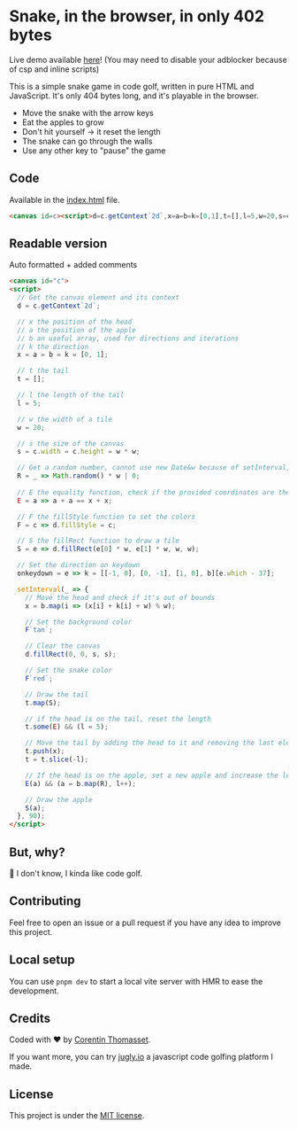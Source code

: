 # Snake, in the browser, in only 402 bytes

Live demo available [here](https://mini-snake.corentin.tech/)! (You may need to disable your adblocker because of csp and inline scripts)

This is a simple snake game in code golf, written in pure HTML and JavaScript. It's only 404 bytes long, and it's playable in the browser.

- Move the snake with the arrow keys
- Eat the apples to grow
- Don't hit yourself -> it reset the length
- The snake can go through the walls
- Use any other key to "pause" the game


## Code
Available in the [index.html](./index.html) file.

```html
<canvas id=c><script>d=c.getContext`2d`,x=a=b=k=[0,1],t=[],l=5,w=20,s=c.width=c.height=w*w,R=t=>Math.random()*w|0,E=t=>t+t==x+x,F=t=>d.fillStyle=t,S=t=>d.fillRect(t[0]*w,t[1]*w,w,w),onkeydown=t=>k=[[-1,0],[0,-1],[1,0],b][t.which-37],setInterval(e=>{x=b.map(t=>(x[t]+k[t]+w)%w),F`tan`,d.fillRect(0,0,s,s),F`red`,t.map(S),t.some(E)&&(l=5),t.push(x),t=t.slice(-l),E(a)&&(a=b.map(R),l++),S(a)},90)</script>
```

## Readable version
Auto formatted + added comments

```html
<canvas id="c">
<script>
  // Get the canvas element and its context
  d = c.getContext`2d`;

  // x the position of the head
  // a the position of the apple
  // b an useful array, used for directions and iterations
  // k the direction
  x = a = b = k = [0, 1];

  // t the tail
  t = [];

  // l the length of the tail
  l = 5;

  // w the width of a tile
  w = 20;

  // s the size of the canvas
  s = c.width = c.height = w * w;

  // Get a random number, cannot use new Date&w because of setInterval, it's recomputed at the same time
  R = _ => Math.random() * w | 0;
  
  // E the equality function, check if the provided coordinates are the same as the head (using array stringification)
  E = a => a + a == x + x;

  // F the fillStyle function to set the colors
  F = c => d.fillStyle = c;

  // S the fillRect function to draw a tile
  S = e => d.fillRect(e[0] * w, e[1] * w, w, w);

  // Set the direction on keydown
  onkeydown = e => k = [[-1, 0], [0, -1], [1, 0], b][e.which - 37];

  setInterval(_ => {
    // Move the head and check if it's out of bounds
    x = b.map(i => (x[i] + k[i] + w) % w);

    // Set the background color
    F`tan`;

    // Clear the canvas
    d.fillRect(0, 0, s, s);

    // Set the snake color
    F`red`;

    // Draw the tail
    t.map(S);

    // if the head is on the tail, reset the length
    t.some(E) && (l = 5);

    // Move the tail by adding the head to it and removing the last element
    t.push(x);
    t = t.slice(-l);

    // If the head is on the apple, set a new apple and increase the length
    E(a) && (a = b.map(R), l++);

    // Draw the apple
    S(a);
  }, 90);
</script>
```
## But, why?
:shrug: I don't know, I kinda like code golf.

## Contributing
Feel free to open an issue or a pull request if you have any idea to improve this project.

## Local setup
You can use `pnpm dev` to start a local vite server with HMR to ease the development.

## Credits
Coded with ❤️ by [Corentin Thomasset](//corentin.tech). 

If you want more, you can try [jugly.io](//jugly.io) a javascript code golfing platform I made.

## License
This project is under the [MIT license](LICENSE).